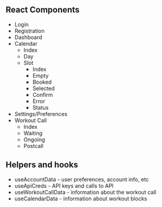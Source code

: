 ## React Components
* Login
* Registration
* Dashboard
* Calendar
  * Index
  * Day
  * Slot
    * Index
    * Empty
    * Booked
    * Selected
    * Confirm
    * Error
    * Status
* Settings/Preferences
* Workout Call
  * Index
  * Waiting
  * Ongoing
  * Postcall


## Helpers and hooks
* useAccountData - user preferences, account info, etc
* useApiCreds - API keys and calls to API
* useWorkoutCallData - information about the workout call
* useCalendarData - information about workout blocks